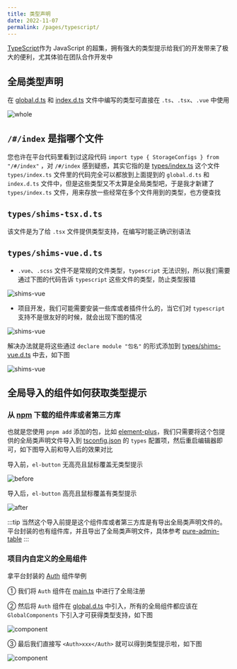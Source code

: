 ```yaml
---
title: 类型声明
date: 2022-11-07
permalink: /pages/typescript/
---
```


[TypeScript](https://www.tslang.cn/docs/home.html)作为 JavaScript 的超集，拥有强大的类型提示给我们的开发带来了极大的便利，尤其体验在团队合作开发中

## 全局类型声明

在 [global.d.ts](https://gitee.com/yiming_chang/vue-pure-admin/blob/main/types/global.d.ts) 和 [index.d.ts](https://gitee.com/yiming_chang/vue-pure-admin/blob/main/types/index.d.ts) 文件中编写的类型可直接在 `.ts`、`.tsx`、`.vue` 中使用

![whole](~@alias/img/type/whole.jpg)

## `/#/index` 是指哪个文件

您也许在平台代码里看到过这段代码 `import type { StorageConfigs } from "/#/index"` ，对 `/#/index` 感到疑惑，其实它指的是 [types/index.ts](https://gitee.com/yiming_chang/vue-pure-admin/blob/main/types/index.ts) 这个文件  
`types/index.ts` 文件里的代码完全可以都放到上面提到的 `global.d.ts` 和 `index.d.ts` 文件中，但是这些类型又不太算是全局类型吧，于是我才新建了 `types/index.ts` 文件，用来存放一些经常在多个文件用到的类型，也方便查找

## `types/shims-tsx.d.ts`

该文件是为了给 `.tsx` 文件提供类型支持，在编写时能正确识别语法

## `types/shims-vue.d.ts`

- `.vue`、`.scss` 文件不是常规的文件类型，`typescript` 无法识别，所以我们需要通过下图的代码告诉 `typescript` 这些文件的类型，防止类型报错

![shims-vue](~@alias/img/type/shims-vue1.jpg)

- 项目开发，我们可能需要安装一些库或者插件什么的，当它们对 `typescript` 支持不是很友好的时候，就会出现下图的情况

![shims-vue](~@alias/img/type/shims-vue2.jpg)

解决办法就是将这些通过 `declare module "包名"` 的形式添加到 [types/shims-vue.d.ts](https://gitee.com/yiming_chang/vue-pure-admin/blob/main/types/shims-vue.d.ts#L12-16) 中去，如下图

![shims-vue](~@alias/img/type/shims-vue3.jpg)

## 全局导入的组件如何获取类型提示

### 从 [npm](https://www.npmjs.com/) 下载的组件库或者第三方库

也就是您使用 `pnpm add` 添加的包，比如 [element-plus](https://www.npmjs.com/package/element-plus)，我们只需要将这个包提供的全局类声明文件导入到 [tsconfig.json](https://gitee.com/yiming_chang/vue-pure-admin/blob/main/tsconfig.json#L27) 的 `types` 配置项，然后重启编辑器即可，如下图导入前和导入后的效果对比

导入前，`el-button` 无高亮且鼠标覆盖无类型提示

![before](~@alias/img/type/before.jpg)

导入后，`el-button` 高亮且鼠标覆盖有类型提示

![after](~@alias/img/type/after.jpg)

:::tip
当然这个导入前提是这个组件库或者第三方库是有导出全局类声明文件的。平台封装的也有组件库，并且导出了全局类声明文件，具体参考 [pure-admin-table](https://github.com/xiaoxian521/pure-admin-table/blob/main/volar.d.ts)
:::

### 项目内自定义的全局组件

拿平台封装的 [Auth](https://gitee.com/yiming_chang/pure-admin-thin/tree/main/src/components/ReAuth) 组件举例

① 我们将 `Auth` 组件在 [main.ts](https://gitee.com/yiming_chang/pure-admin-thin/blob/main/src/main.ts#L47) 中进行了全局注册

② 然后将 `Auth` 组件在 [global.d.ts](https://gitee.com/yiming_chang/pure-admin-thin/blob/main/types/global.d.ts#L17) 中引入，所有的全局组件都应该在 `GlobalComponents` 下引入才可获得类型支持，如下图

![component](~@alias/img/type/com1.jpg)

③ 最后我们直接写 `<Auth>xxx</Auth>` 就可以得到类型提示啦，如下图

![component](~@alias/img/type/com2.jpg)
